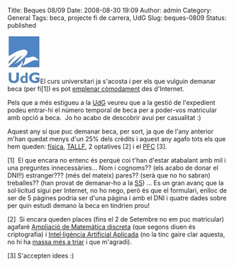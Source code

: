 Title: Beques 08/09
Date: 2008-08-30 19:09
Author: admin
Category: General
Tags: beca, projecte fi de carrera, UdG
Slug: beques-0809
Status: published

<img src="./wp-content/uploads/2008/02/sigles_blau.jpg" data-align="right" alt="logo de la UdG" />El curs universitari ja s'acosta i per els que vulguin demanar beca (per fi\[1\]) es pot <a href="https://www.mepsyd.es/becasmec/CiudadanoGenerales.do?COD_CONV=AE" target="_blank" rel="noopener">emplenar còmodament</a> des d'Internet.

Pels que a més estigueu a la <a href="http://www.udg.edu" target="_blank" rel="noopener">UdG</a> veureu que a la gestió de l'expedient podeu entrar-hi el número temporal de beca per a poder-vos matricular amb opció a beca.  Jo ho acabo de descobrir avui per casualitat :)

Aquest any sí que puc demanar beca, per sort, ja que de l'any anterior m'han quedat menys d'un 25% dels crèdits i aquest any agafo tots els que hem queden: <a href="http://pserv.udg.edu/FitxesAssignatures/VistaPublica.aspx?IdCursAcademic=2008&amp;IdAssignatura=3105II0002&amp;tab=1" target="_blank" rel="noopener">física</a>, <a href="http://pserv.udg.edu/FitxesAssignatures/VistaPublica.aspx?IdCursAcademic=2008&amp;IdAssignatura=3105IS0017&amp;tab=1" target="_blank" rel="noopener">TALLF</a>, 2 optatives \[2\] i el <a href="http://pserv.udg.edu/FitxesAssignatures/VistaPublica.aspx?IdCursAcademic=2008&amp;IdAssignatura=3105II0009&amp;tab=1" target="_blank" rel="noopener">PFC</a> \[3\].

\[1\]  El que encara no entenc és perquè coi t'han d'estar atabalant amb mil i una preguntes innecessàries... Nom i cognoms?? (els acabo de donar el DNI!!) estranger??? (més del mateix) pares?? (serà que no ho sabran) treballes?? (han provat de demanar-ho a la <a href="http://www.seg-social.es/" target="_blank" rel="noopener">SS</a>) ... Es un gran avanç que la sol·licitud sigui per Internet, no ho nego, però és que el formulari, enlloc de ser de 5 pàgines podria ser d'una pàgina i amb el DNI i quatre dades sobre per quin estudi demano la beca en tindrien prou!

\[2\]  Si encara queden places (fins el 2 de Setembre no em puc matricular) agafaré <a href="http://pserv.udg.edu/FitxesAssignatures/VistaPublica.aspx?IdCursAcademic=2008&amp;IdAssignatura=3105IS0002&amp;tab=1" target="_blank" rel="noopener">Ampliació de Matemàtica discreta</a> (que segons diuen és criptografia) i <a href="http://pserv.udg.edu/FitxesAssignatures/VistaPublica.aspx?IdCursAcademic=2008&amp;IdAssignatura=3105IS0010&amp;tab=1" target="_blank" rel="noopener">Intel·ligència Artificial Aplicada</a> (no la tinc gaire clar aquesta, no hi ha <a href="http://pserv.udg.edu/guiesplans/ofertapla.aspx?idpla=310510501" target="_blank" rel="noopener">massa més a triar</a> i que m'agradi).

\[3\] S'accepten idees :)
